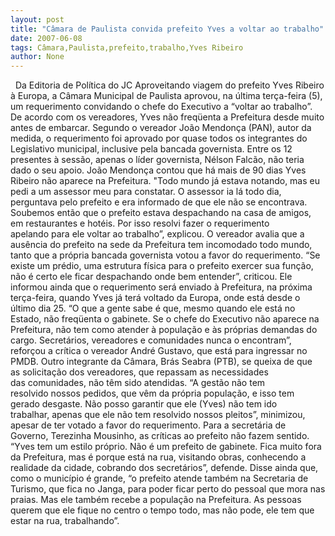 ```yaml
---
layout: post
title: "Câmara de Paulista convida prefeito Yves a voltar ao trabalho"
date: 2007-06-08
tags: Câmara,Paulista,prefeito,trabalho,Yves Ribeiro
author: None
---
```

&nbsp;
Da Editoria de Pol&iacute;tica do JC
Aproveitando viagem do prefeito Yves&nbsp;Ribeiro &agrave; Europa, a C&acirc;mara Municipal de Paulista aprovou, na &uacute;ltima&nbsp;ter&ccedil;a-feira (5), um requerimento convidando o chefe do Executivo a &ldquo;voltar&nbsp;ao trabalho&rdquo;. 
De acordo com os vereadores, Yves n&atilde;o freq&uuml;enta a&nbsp;Prefeitura desde muito antes de embarcar. Segundo o vereador Jo&atilde;o&nbsp;Mendon&ccedil;a (PAN), autor da medida, o requerimento foi aprovado por quase&nbsp;todos os integrantes do Legislativo municipal, inclusive pela bancada&nbsp;governista. 
Entre os 12 presentes&nbsp;&agrave; sess&atilde;o, apenas o l&iacute;der&nbsp;governista, N&eacute;lson Falc&atilde;o, n&atilde;o teria dado o seu apoio. Jo&atilde;o Mendon&ccedil;a contou que h&aacute; mais de 90 dias Yves Ribeiro n&atilde;o&nbsp;aparece na Prefeitura. 
&quot;Todo mundo j&aacute; estava notando, mas eu pedi a um&nbsp;assessor meu para constatar. O assessor ia l&aacute; todo dia, perguntava&nbsp;pelo prefeito e era informado de que ele n&atilde;o se encontrava. Soubemos&nbsp;ent&atilde;o que o prefeito estava despachando na casa de amigos, em&nbsp;restaurantes e hot&eacute;is. Por isso resolvi fazer o requerimento apelando&nbsp;para ele voltar ao trabalho&rdquo;, explicou. 
O vereador avalia que a aus&ecirc;ncia do prefeito na sede da Prefeitura tem&nbsp;incomodado todo mundo, tanto que a pr&oacute;pria bancada governista votou a&nbsp;favor do requerimento. &ldquo;Se existe um pr&eacute;dio, uma estrutura f&iacute;sica para&nbsp;o prefeito exercer sua fun&ccedil;&atilde;o, n&atilde;o &eacute; certo ele ficar despachando onde&nbsp;bem entender&rdquo;, criticou. 
Ele informou ainda que o requerimento ser&aacute; enviado &agrave; Prefeitura, na&nbsp;pr&oacute;xima ter&ccedil;a-feira, quando Yves j&aacute; ter&aacute; voltado da Europa, onde est&aacute;&nbsp;desde o &uacute;ltimo dia 25. 
&ldquo;O que a gente sabe &eacute; que, mesmo quando ele&nbsp;est&aacute; no Estado, n&atilde;o freq&uuml;enta o gabinete. Se o chefe do Executivo n&atilde;o&nbsp;aparece na Prefeitura, n&atilde;o tem como atender &agrave; popula&ccedil;&atilde;o e &agrave;s pr&oacute;prias demandas do cargo. Secret&aacute;rios, vereadores e comunidades nunca o encontram&rdquo;, refor&ccedil;ou a cr&iacute;tica o vereador Andr&eacute; Gustavo, que est&aacute; para&nbsp;ingressar no PMDB.
Outro integrante da C&acirc;mara, Br&aacute;s Seabra (PTB), se queixa de que as&nbsp;solicita&ccedil;&atilde;o dos vereadores, que repassam as necessidades das&nbsp;comunidades, n&atilde;o t&ecirc;m sido atendidas. 
&ldquo;A gest&atilde;o n&atilde;o tem resolvido&nbsp;nossos pedidos, que v&ecirc;m da pr&oacute;pria popula&ccedil;&atilde;o, e isso tem gerado&nbsp;desgaste. N&atilde;o posso garantir que ele (Yves) n&atilde;o tem ido trabalhar,&nbsp;apenas que ele n&atilde;o tem resolvido nossos pleitos&rdquo;, minimizou, apesar de&nbsp;ter votado a favor do requerimento.
Para a secret&aacute;ria de Governo, Terezinha Mousinho, as cr&iacute;ticas ao&nbsp;prefeito n&atilde;o fazem sentido. &ldquo;Yves tem um estilo pr&oacute;prio. N&atilde;o &eacute; um&nbsp;prefeito de gabinete. Fica muito fora da Prefeitura, mas &eacute; porque est&aacute;&nbsp;na rua, visitando obras, conhecendo a realidade da cidade, cobrando&nbsp;dos secret&aacute;rios&rdquo;, defende. 
Disse ainda que, como o munic&iacute;pio &eacute; grande,&nbsp;&ldquo;o prefeito atende tamb&eacute;m na Secretaria de Turismo, que fica no Janga,&nbsp;para poder ficar perto do pessoal que mora nas praias. Mas ele tamb&eacute;m&nbsp;recebe a popula&ccedil;&atilde;o na Prefeitura. As pessoas querem que ele fique no&nbsp;centro o tempo todo, mas n&atilde;o pode, ele tem que estar na rua,&nbsp;trabalhando&rdquo;. 